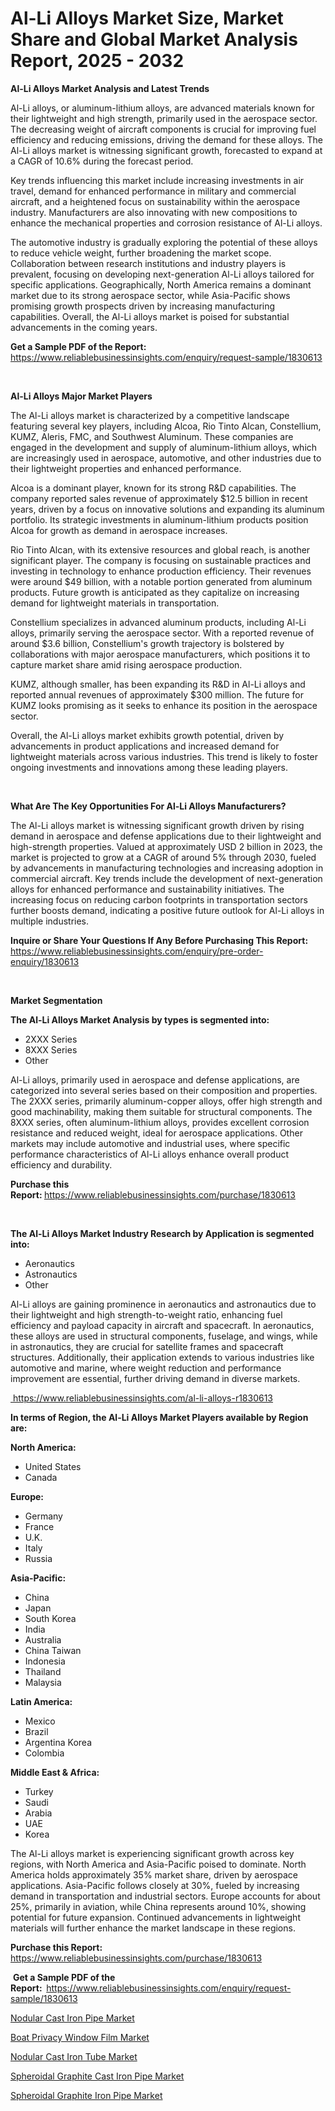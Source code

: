 <p><h1>Al-Li Alloys Market Size, Market Share and Global Market Analysis Report, 2025 - 2032</h1></p><p><strong>Al-Li Alloys Market Analysis and Latest Trends</strong></p>
<p><p>Al-Li alloys, or aluminum-lithium alloys, are advanced materials known for their lightweight and high strength, primarily used in the aerospace sector. The decreasing weight of aircraft components is crucial for improving fuel efficiency and reducing emissions, driving the demand for these alloys. The Al-Li alloys market is witnessing significant growth, forecasted to expand at a CAGR of 10.6% during the forecast period. </p><p>Key trends influencing this market include increasing investments in air travel, demand for enhanced performance in military and commercial aircraft, and a heightened focus on sustainability within the aerospace industry. Manufacturers are also innovating with new compositions to enhance the mechanical properties and corrosion resistance of Al-Li alloys. </p><p>The automotive industry is gradually exploring the potential of these alloys to reduce vehicle weight, further broadening the market scope. Collaboration between research institutions and industry players is prevalent, focusing on developing next-generation Al-Li alloys tailored for specific applications. Geographically, North America remains a dominant market due to its strong aerospace sector, while Asia-Pacific shows promising growth prospects driven by increasing manufacturing capabilities. Overall, the Al-Li alloys market is poised for substantial advancements in the coming years.</p></p>
<p><strong>Get a Sample PDF of the Report:&nbsp;</strong> <a href="https://www.reliablebusinessinsights.com/enquiry/request-sample/1830613?utm_campaign=63&utm_medium=2&utm_source=Github&utm_content=ia&utm_term=03022025&utm_id=al-li-alloys">https://www.reliablebusinessinsights.com/enquiry/request-sample/1830613</a></p>
<p>&nbsp;</p>
<p><strong>Al-Li Alloys Major Market Players</strong></p>
<p><p>The Al-Li alloys market is characterized by a competitive landscape featuring several key players, including Alcoa, Rio Tinto Alcan, Constellium, KUMZ, Aleris, FMC, and Southwest Aluminum. These companies are engaged in the development and supply of aluminum-lithium alloys, which are increasingly used in aerospace, automotive, and other industries due to their lightweight properties and enhanced performance.</p><p>Alcoa is a dominant player, known for its strong R&D capabilities. The company reported sales revenue of approximately $12.5 billion in recent years, driven by a focus on innovative solutions and expanding its aluminum portfolio. Its strategic investments in aluminum-lithium products position Alcoa for growth as demand in aerospace increases.</p><p>Rio Tinto Alcan, with its extensive resources and global reach, is another significant player. The company is focusing on sustainable practices and investing in technology to enhance production efficiency. Their revenues were around $49 billion, with a notable portion generated from aluminum products. Future growth is anticipated as they capitalize on increasing demand for lightweight materials in transportation.</p><p>Constellium specializes in advanced aluminum products, including Al-Li alloys, primarily serving the aerospace sector. With a reported revenue of around $3.6 billion, Constellium's growth trajectory is bolstered by collaborations with major aerospace manufacturers, which positions it to capture market share amid rising aerospace production.</p><p>KUMZ, although smaller, has been expanding its R&D in Al-Li alloys and reported annual revenues of approximately $300 million. The future for KUMZ looks promising as it seeks to enhance its position in the aerospace sector.</p><p>Overall, the Al-Li alloys market exhibits growth potential, driven by advancements in product applications and increased demand for lightweight materials across various industries. This trend is likely to foster ongoing investments and innovations among these leading players.</p></p>
<p>&nbsp;</p>
<p><strong>What Are The Key Opportunities For Al-Li Alloys Manufacturers?</strong></p>
<p><p>The Al-Li alloys market is witnessing significant growth driven by rising demand in aerospace and defense applications due to their lightweight and high-strength properties. Valued at approximately USD 2 billion in 2023, the market is projected to grow at a CAGR of around 5% through 2030, fueled by advancements in manufacturing technologies and increasing adoption in commercial aircraft. Key trends include the development of next-generation alloys for enhanced performance and sustainability initiatives. The increasing focus on reducing carbon footprints in transportation sectors further boosts demand, indicating a positive future outlook for Al-Li alloys in multiple industries.</p></p>
<p><strong>Inquire or Share Your Questions If Any Before Purchasing This Report:</strong> <a href="https://www.reliablebusinessinsights.com/enquiry/pre-order-enquiry/1830613?utm_campaign=63&utm_medium=2&utm_source=Github&utm_content=ia&utm_term=03022025&utm_id=al-li-alloys">https://www.reliablebusinessinsights.com/enquiry/pre-order-enquiry/1830613</a></p>
<p>&nbsp;</p>
<p><strong>Market Segmentation</strong></p>
<p><strong>The Al-Li Alloys Market Analysis by types is segmented into:</strong></p>
<p><ul><li>2XXX Series</li><li>8XXX Series</li><li>Other</li></ul></p>
<p><p>Al-Li alloys, primarily used in aerospace and defense applications, are categorized into several series based on their composition and properties. The 2XXX series, primarily aluminum-copper alloys, offer high strength and good machinability, making them suitable for structural components. The 8XXX series, often aluminum-lithium alloys, provides excellent corrosion resistance and reduced weight, ideal for aerospace applications. Other markets may include automotive and industrial uses, where specific performance characteristics of Al-Li alloys enhance overall product efficiency and durability.</p></p>
<p><strong>Purchase this Report:&nbsp;</strong><a href="https://www.reliablebusinessinsights.com/purchase/1830613?utm_campaign=63&utm_medium=2&utm_source=Github&utm_content=ia&utm_term=03022025&utm_id=al-li-alloys">https://www.reliablebusinessinsights.com/purchase/1830613</a></p>
<p>&nbsp;</p>
<p><strong>The Al-Li Alloys Market Industry Research by Application is segmented into:</strong></p>
<p><ul><li>Aeronautics</li><li>Astronautics</li><li>Other</li></ul></p>
<p><p>Al-Li alloys are gaining prominence in aeronautics and astronautics due to their lightweight and high strength-to-weight ratio, enhancing fuel efficiency and payload capacity in aircraft and spacecraft. In aeronautics, these alloys are used in structural components, fuselage, and wings, while in astronautics, they are crucial for satellite frames and spacecraft structures. Additionally, their application extends to various industries like automotive and marine, where weight reduction and performance improvement are essential, further driving demand in diverse markets.</p></p>
<p><a href="https://www.reliablebusinessinsights.com/al-li-alloys-r1830613?utm_campaign=63&utm_medium=2&utm_source=Github&utm_content=ia&utm_term=03022025&utm_id=al-li-alloys">&nbsp;https://www.reliablebusinessinsights.com/al-li-alloys-r1830613</a></p>
<p><strong>In terms of Region, the Al-Li Alloys Market Players available by Region are:</strong></p>
<p>
    <p> <strong> North America: </strong>
        <ul>
            <li>United States</li>
            <li>Canada</li>
        </ul>
        </p> 
    <p> <strong> Europe: </strong>
        <ul>
            <li>Germany</li>
            <li>France</li>
            <li>U.K.</li>
            <li>Italy</li>
            <li>Russia</li>
        </ul>
        </p> 
    <p> <strong> Asia-Pacific: </strong>
        <ul>
            <li>China</li>
            <li>Japan</li>
            <li>South Korea</li>
            <li>India</li>
            <li>Australia</li>
            <li>China Taiwan</li>
            <li>Indonesia</li>
            <li>Thailand</li>
            <li>Malaysia</li>
        </ul>
        </p> 
    <p> <strong> Latin America: </strong>
        <ul>
            <li>Mexico</li>
            <li>Brazil</li>
            <li>Argentina Korea</li>
            <li>Colombia</li>
        </ul>
        </p> 
    <p> <strong> Middle East & Africa: </strong>
        <ul>
            <li>Turkey</li>
            <li>Saudi</li>
            <li>Arabia</li>
            <li>UAE</li>
            <li>Korea</li>
        </ul>
    </p>
    </p>
<p><p>The Al-Li alloys market is experiencing significant growth across key regions, with North America and Asia-Pacific poised to dominate. North America holds approximately 35% market share, driven by aerospace applications. Asia-Pacific follows closely at 30%, fueled by increasing demand in transportation and industrial sectors. Europe accounts for about 25%, primarily in aviation, while China represents around 10%, showing potential for future expansion. Continued advancements in lightweight materials will further enhance the market landscape in these regions.</p></p>
<p><strong>Purchase this Report: </strong><a href="https://www.reliablebusinessinsights.com/purchase/1830613?utm_campaign=63&utm_medium=2&utm_source=Github&utm_content=ia&utm_term=03022025&utm_id=al-li-alloys">https://www.reliablebusinessinsights.com/purchase/1830613</a></p>
<p>&nbsp;<strong>Get a Sample PDF of the Report:&nbsp;&nbsp;</strong><a href="https://www.reliablebusinessinsights.com/enquiry/request-sample/1830613?utm_campaign=63&utm_medium=2&utm_source=Github&utm_content=ia&utm_term=03022025&utm_id=al-li-alloys">https://www.reliablebusinessinsights.com/enquiry/request-sample/1830613</a></p>
<p><strong></strong></p>
<p><p><a href="https://github.com/boyermaragaret8392/Market-Research-Report-List-1/blob/main/nodular-cast-iron-pipe-market.md?utm_campaign=63&utm_medium=2&utm_source=Github&utm_content=ia&utm_term=03022025&utm_id=al-li-alloys">Nodular Cast Iron Pipe Market</a></p><p><a href="https://github.com/anuellaruska/Market-Research-Report-List-1/blob/main/boat-privacy-window-film-market.md?utm_campaign=63&utm_medium=2&utm_source=Github&utm_content=ia&utm_term=03022025&utm_id=al-li-alloys">Boat Privacy Window Film Market</a></p><p><a href="https://github.com/dailyspunj47/Market-Research-Report-List-1/blob/main/nodular-cast-iron-tube-market.md?utm_campaign=63&utm_medium=2&utm_source=Github&utm_content=ia&utm_term=03022025&utm_id=al-li-alloys">Nodular Cast Iron Tube Market</a></p><p><a href="https://github.com/ajayanhaizan/Market-Research-Report-List-1/blob/main/spheroidal-graphite-cast-iron-pipe-market.md?utm_campaign=63&utm_medium=2&utm_source=Github&utm_content=ia&utm_term=03022025&utm_id=al-li-alloys">Spheroidal Graphite Cast Iron Pipe Market</a></p><p><a href="https://github.com/berbelsagwan/Market-Research-Report-List-1/blob/main/spheroidal-graphite-iron-pipe-market.md?utm_campaign=63&utm_medium=2&utm_source=Github&utm_content=ia&utm_term=03022025&utm_id=al-li-alloys">Spheroidal Graphite Iron Pipe Market</a></p></p>